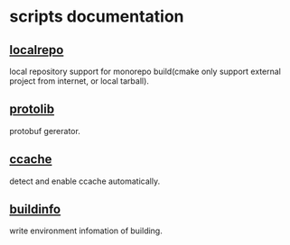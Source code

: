 # scripts documentation
## [localrepo](localrepo.md)
local repository support for monorepo build(cmake only support external project from internet, or local tarball).
## [protolib](protolib.md)
protobuf gererator.
## [ccache](ccache.md)
detect and enable ccache automatically.
## [buildinfo](buildinfo.md)
write environment infomation of building.
